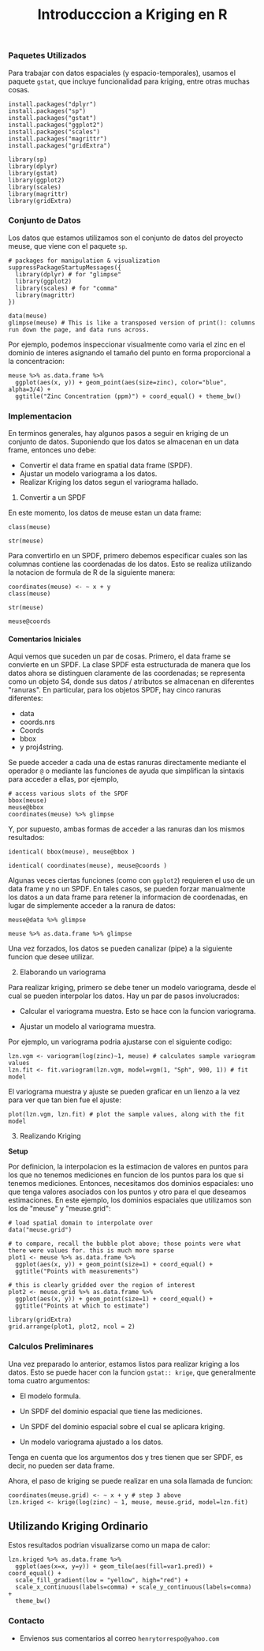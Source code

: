 ﻿---
title: Introducccion a Kriging en R
description: Este documento pretende ser una introduccion al trabajo con kriging en R. 
categories: 
  - Blog
  - GIS
comments: true
---

### Paquetes Utilizados

Para trabajar con datos espaciales (y espacio-temporales), usamos el paquete `gstat`, que incluye funcionalidad para kriging, entre otras muchas cosas.

```terminal
install.packages("dplyr")
install.packages("sp")
install.packages("gstat")
install.packages("ggplot2")
install.packages("scales")
install.packages("magrittr")
install.packages("gridExtra")

library(sp)
library(dplyr)
library(gstat)
library(ggplot2)
library(scales)
library(magrittr)
library(gridExtra)
```


### Conjunto de Datos

Los datos que estamos utilizamos son el conjunto de datos del proyecto meuse, que viene con el paquete `sp`.

```terminal
# packages for manipulation & visualization
suppressPackageStartupMessages({
  library(dplyr) # for "glimpse"
  library(ggplot2)
  library(scales) # for "comma"
  library(magrittr)
})

data(meuse)
glimpse(meuse) # This is like a transposed version of print(): columns run down the page, and data runs across.
```

Por ejemplo, podemos inspeccionar visualmente como varia el zinc en el dominio de interes asignando el tamaño del punto en forma proporcional a la concentracion:

```terminal
meuse %>% as.data.frame %>% 
  ggplot(aes(x, y)) + geom_point(aes(size=zinc), color="blue", alpha=3/4) + 
  ggtitle("Zinc Concentration (ppm)") + coord_equal() + theme_bw()
```



### Implementacion

En terminos generales, hay algunos pasos a seguir en kriging de un conjunto de datos. Suponiendo que los datos se almacenan en un data frame, entonces uno debe:

- Convertir el data frame en spatial data frame (SPDF).
- Ajustar un modelo variograma a los datos.
- Realizar Kriging los datos segun el variograma hallado.

1) Convertir a un SPDF

En este momento, los datos de meuse estan un data frame:

```terminal
class(meuse)

str(meuse)
```

Para convertirlo en un SPDF, primero debemos especificar cuales son las columnas contiene las coordenadas de los datos. Esto se realiza utilizando la notacion de formula de R de la siguiente manera:

```terminal
coordinates(meuse) <- ~ x + y
class(meuse)

str(meuse)

meuse@coords
```

#### Comentarios Iniciales

Aqui vemos que suceden un par de cosas. Primero, el data frame se convierte en un SPDF. La clase SPDF esta estructurada de manera que los datos ahora se distinguen claramente de las coordenadas; se representa como un objeto S4, donde sus datos / atributos se almacenan en diferentes "ranuras". En particular, para los objetos SPDF, hay cinco ranuras diferentes:

- data
- coords.nrs
- Coords
- bbox
- y proj4string.

Se puede acceder a cada una de estas ranuras directamente mediante el operador `@` o mediante las funciones de ayuda que simplifican la sintaxis para acceder a ellas, por ejemplo,

```terminal
# access various slots of the SPDF
bbox(meuse)
meuse@bbox
coordinates(meuse) %>% glimpse
```

Y, por supuesto, ambas formas de acceder a las ranuras dan los mismos resultados:

```terminal
identical( bbox(meuse), meuse@bbox )

identical( coordinates(meuse), meuse@coords )
```

Algunas veces ciertas funciones (como con `ggplot2`) requieren el uso de un data frame y no un SPDF. En tales casos, se pueden forzar manualmente los datos a un data frame para retener la informacion de coordenadas, en lugar de simplemente acceder a la ranura de datos:

```terminal
meuse@data %>% glimpse

meuse %>% as.data.frame %>% glimpse
```

Una vez forzados, los datos se pueden canalizar (pipe) a la siguiente funcion que desee utilizar.

2) Elaborando un variograma

Para realizar kriging, primero se debe tener un modelo variograma, desde el cual se pueden interpolar los datos. Hay un par de pasos involucrados:

- Calcular el variograma muestra. Esto se hace con la funcion variograma.

- Ajustar un modelo al variograma muestra.

Por ejemplo, un variograma podria ajustarse con el siguiente codigo:


```terminal
lzn.vgm <- variogram(log(zinc)~1, meuse) # calculates sample variogram values 
lzn.fit <- fit.variogram(lzn.vgm, model=vgm(1, "Sph", 900, 1)) # fit model
```

El variograma muestra y ajuste se pueden graficar en un lienzo a la vez para ver que tan bien fue el ajuste:

```terminal
plot(lzn.vgm, lzn.fit) # plot the sample values, along with the fit model
```

3) Realizando Kriging

**Setup**

Por definicion, la interpolacion es la estimacion de valores en puntos para los que no tenemos mediciones en funcion de los puntos para los que si tenemos mediciones. Entonces, necesitamos dos dominios espaciales: uno que tenga valores asociados con los puntos y otro para el que deseamos estimaciones. En este ejemplo, los dominios espaciales que utilizamos son los de "meuse" y "meuse.grid":

```terminal
# load spatial domain to interpolate over
data("meuse.grid")

# to compare, recall the bubble plot above; those points were what there were values for. this is much more sparse
plot1 <- meuse %>% as.data.frame %>%
  ggplot(aes(x, y)) + geom_point(size=1) + coord_equal() + 
  ggtitle("Points with measurements")

# this is clearly gridded over the region of interest
plot2 <- meuse.grid %>% as.data.frame %>%
  ggplot(aes(x, y)) + geom_point(size=1) + coord_equal() + 
  ggtitle("Points at which to estimate")

library(gridExtra)
grid.arrange(plot1, plot2, ncol = 2)
```


### Calculos Preliminares

Una vez preparado lo anterior, estamos listos para realizar kriging a los datos. Esto se puede hacer con la funcion `gstat:: krige`, que generalmente toma cuatro argumentos:

- El modelo formula.

- Un SPDF del dominio espacial que tiene las mediciones.

- Un SPDF del dominio espacial sobre el cual se aplicara kriging.

- Un modelo variograma ajustado a los datos.

Tenga en cuenta que los argumentos dos y tres tienen que ser SPDF, es decir, no pueden ser data frame.

Ahora, el paso de kriging se puede realizar en una sola llamada de funcion:

```terminal
coordinates(meuse.grid) <- ~ x + y # step 3 above
lzn.kriged <- krige(log(zinc) ~ 1, meuse, meuse.grid, model=lzn.fit)
```
## Utilizando Kriging Ordinario

Estos resultados podrian visualizarse como un mapa de calor:

```terminal
lzn.kriged %>% as.data.frame %>%
  ggplot(aes(x=x, y=y)) + geom_tile(aes(fill=var1.pred)) + coord_equal() +
  scale_fill_gradient(low = "yellow", high="red") +
  scale_x_continuous(labels=comma) + scale_y_continuous(labels=comma) +
  theme_bw()
```

### Contacto

- Envienos sus comentarios al correo `henrytorrespo@yahoo.com`
